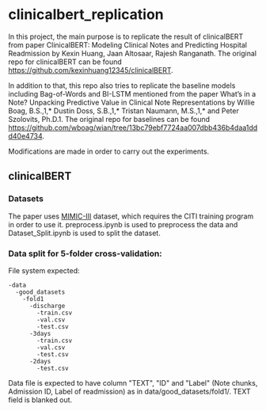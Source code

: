 # clinicalbert_replication
In this project, the main purpose is to replicate the result of clinicalBERT from paper ClinicalBERT: Modeling Clinical Notes and Predicting Hospital Readmission by Kexin Huang, Jaan Altosaar, Rajesh Ranganath. The original repo for clinicalBERT can be found https://github.com/kexinhuang12345/clinicalBERT.

In addition to that, this repo also tries to replicate the baseline models including Bag-of-Words and BI-LSTM mentioned from the paper What’s in a Note? Unpacking Predictive Value in Clinical Note Representations by Willie Boag, B.S.,1,* Dustin Doss, S.B.,1,* Tristan Naumann, M.S.,1,* and Peter Szolovits, Ph.D.1. The original repo for baselines can be found https://github.com/wboag/wian/tree/13bc79ebf7724aa007dbb436b4daa1ddd40e4734.

Modifications are made in order to carry out the experiments.



## clinicalBERT

### Datasets

The paper uses [MIMIC-III](https://mimic.mit.edu/) dataset, which requires the CITI training program in order to use it. preprocess.ipynb is used to preprocess the data and Dataset_Split.ipynb is used to split the dataset.


### Data split for 5-folder cross-validation:
File system expected:
```
-data
  -good_datasets
    -fold1
      -discharge
        -train.csv
        -val.csv
        -test.csv
      -3days
        -train.csv
        -val.csv
        -test.csv
      -2days
        -test.csv
```
Data file is expected to have column "TEXT", "ID" and "Label" (Note chunks, Admission ID, Label of readmission) as in data/good_datasets/fold1/. TEXT field is blanked out.

